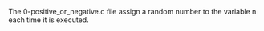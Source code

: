 The 0-positive_or_negative.c file assign a random number to the variable n each time it is executed.
